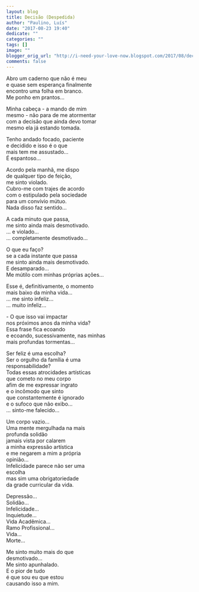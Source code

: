 ```yaml
---
layout: blog
title: Decisão (Despedida)
author: "Paulino, Luís"
date: "2017-08-23 19:40"
dedicate: ""
categories: ""
tags: []
image: ""
blogger_orig_url: "http://i-need-your-love-now.blogspot.com/2017/08/decisao-despedida.html"
comments: false
---
```


Abro um caderno que não é meu\
e quase sem esperança finalmente\
encontro uma folha em branco.\
Me ponho em prantos...

Minha cabeça - a mando de mim\
mesmo - não para de me atormentar\
com a decisão que ainda devo tomar\
mesmo ela já estando tomada.

Tenho andado focado, paciente\
e decidido e isso é o que\
mais tem me assustado...\
É espantoso...

Acordo pela manhã, me dispo\
de qualquer tipo de feição,\
me sinto violado.\
Cubro-me com trajes de acordo\
com o estipulado pela sociedade\
para um convívio mútuo.\
Nada disso faz sentido...

A cada minuto que passa,\
me sinto ainda mais desmotivado.\
... e violado...\
... completamente desmotivado...

O que eu faço?\
se a cada instante que passa\
me sinto ainda mais desmotivado.\
E desamparado...\
Me mútilo com minhas próprias ações...

Esse é, definitivamente, o momento\
mais baixo da minha vida...\
... me sinto infeliz...\
... muito infeliz...

\- O que isso vai impactar\
nos próximos anos da minha vida?\
Essa frase fica ecoando\
e ecoando, sucessivamente, nas minhas\
mais profundas tormentas...

Ser feliz é uma escolha?\
Ser o orgulho da família é uma\
responsabilidade?\
Todas essas atrocidades artísticas\
que cometo no meu corpo\
afim de me expressar ingrato\
e o incômodo que sinto\
que constantemente é ignorado\
e o sufoco que não exibo...\
... sinto-me falecido...

Um corpo vazio...\
Uma mente mergulhada na mais\
profunda solidão\
jamais vista por calarem\
a minha expressão artística\
e me negarem a mim a própria\
opinião...\
Infelicidade parece não ser uma\
escolha\
mas sim uma obrigatoriedade\
da grade curricular da vida.

Depressão...\
Solidão...\
Infelicidade...\
Inquietude...\
Vida Acadêmica...\
Ramo Profissional...\
Vida...\
Morte...

Me sinto muito mais do que\
desmotivado...\
Me sinto apunhalado.\
E o pior de tudo\
é que sou eu que estou\
causando isso a mim.
